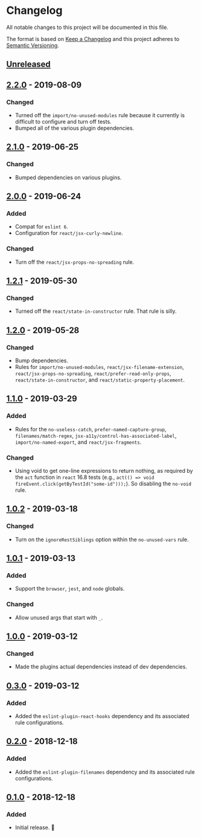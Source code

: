 # Changelog

All notable changes to this project will be documented in this file.

The format is based on [Keep a Changelog](http://keepachangelog.com/en/1.0.0/) and this project adheres to [Semantic Versioning](http://semver.org/spec/v2.0.0.html).

## [Unreleased]

## [2.2.0] - 2019-08-09

### Changed

- Turned off the `import/no-unused-modules` rule because it currently is difficult to configure and turn off tests.
- Bumped all of the various plugin dependencies.

## [2.1.0] - 2019-06-25

### Changed

- Bumped dependencies on various plugins.

## [2.0.0] - 2019-06-24

### Added

- Compat for `eslint 6`.
- Configuration for `react/jsx-curly-newline`.

### Changed

- Turn off the `react/jsx-props-no-spreading` rule.

## [1.2.1] - 2019-05-30

### Changed

- Turned off the `react/state-in-constructor` rule. That rule is silly.

## [1.2.0] - 2019-05-28

### Changed

- Bump dependencies.
- Rules for `import/no-unused-modules`, `react/jsx-filename-extension`, `react/jsx-props-no-spreading`, `react/prefer-read-only-props`, `react/state-in-constructor`, and `react/static-property-placement`.

## [1.1.0] - 2019-03-29

### Added

- Rules for the `no-useless-catch`, `prefer-named-capture-group`, `filenames/match-regex`, `jsx-a11y/control-has-associated-label`, `import/no-named-export`, and `react/jsx-fragments`.

### Changed

- Using void to get one-line expressions to return nothing, as required by the `act` function in `react` 16.8 tests (e.g., `act(() => void fireEvent.click(getByTestId("some-id")));`). So disabling the `no-void` rule.

## [1.0.2] - 2019-03-18

### Changed

- Turn on the `ignoreRestSiblings` option within the `no-unused-vars` rule.

## [1.0.1] - 2019-03-13

### Added

- Support the `browser`, `jest`, and `node` globals.

### Changed

- Allow unused args that start with `_`.

## [1.0.0] - 2019-03-12

### Changed

- Made the plugins actual dependencies instead of dev dependencies.

## [0.3.0] - 2019-03-12

### Added

- Added the `eslint-plugin-react-hooks` dependency and its associated rule configurations.

## [0.2.0] - 2018-12-18

### Added

- Added the `eslint-plugin-filenames` dependency and its associated rule configurations.

## [0.1.0] - 2018-12-18

### Added

- Initial release. 🎉

[unreleased]: https://github.com/CultureHQ/eslint-config/compare/v2.2.0...HEAD
[2.2.0]: https://github.com/CultureHQ/eslint-config/compare/v2.1.0...v2.2.0
[2.1.0]: https://github.com/CultureHQ/eslint-config/compare/v2.0.0...v2.1.0
[2.0.0]: https://github.com/CultureHQ/eslint-config/compare/v1.2.1...v2.0.0
[1.2.1]: https://github.com/CultureHQ/eslint-config/compare/v1.2.0...v1.2.1
[1.2.0]: https://github.com/CultureHQ/eslint-config/compare/v1.1.0...v1.2.0
[1.1.0]: https://github.com/CultureHQ/eslint-config/compare/v1.0.2...v1.1.0
[1.0.2]: https://github.com/CultureHQ/eslint-config/compare/v1.0.1...v1.0.2
[1.0.1]: https://github.com/CultureHQ/eslint-config/compare/v1.0.0...v1.0.1
[1.0.0]: https://github.com/CultureHQ/eslint-config/compare/v0.3.0...v1.0.0
[0.3.0]: https://github.com/CultureHQ/eslint-config/compare/v0.2.0...v0.3.0
[0.2.0]: https://github.com/CultureHQ/eslint-config/compare/v0.1.0...v0.2.0
[0.1.0]: https://github.com/CultureHQ/eslint-config/compare/a5cb7d...v0.1.0
